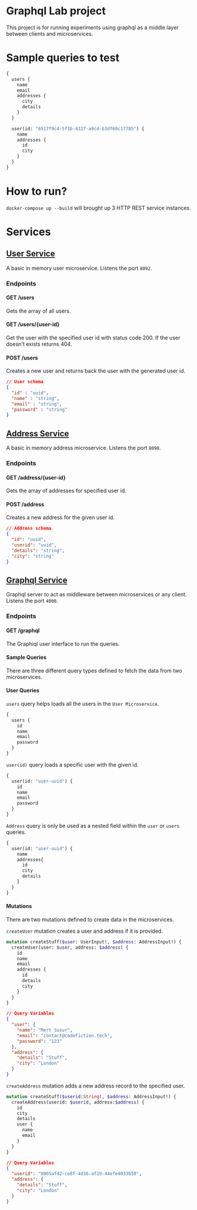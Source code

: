 # Graphql Lab project

This project is for running experiments using graphql as a middle layer between clients and microservices.

# Sample queries to test

```graphql
{
  users {
    name
    email
    addresses {
      city
      details
    }
  }

  user(id: "6517f9c4-5f1b-4327-a9c4-b3df60c17785") {
    name
    addresses {
      id
      city
    }
  }
}
```

# How to run?

`docker-compose up --build` will brought up 3 HTTP REST service instances.

# Services

## [User Service](./services/user-service/index.js)

A basic in memory user microservice. Listens the port `8092`.

### Endpoints

#### GET /users
Gets the array of all users.

#### GET /users/{user-id}
Get the user with the specified user id with status code 200. If the user doesn't exists returns 404.

#### POST /users
Creates a new user and returns back the user with the generated user id.

```json
// User schema
{
  "id" : "uuid",
  "name" : "string",
  "email" : "string",
  "password" : "string"
}
```

## [Address Service](./services/address-service/index.js)
A basic in memory address microservice. Listens the port `8090`.

### Endpoints

#### GET /address/{user-id}
Gets the array of addresses for specified user id.

#### POST /address
Creates a new address for the given user id.

```json
// Address schema
{
  "id": "uuid",
  "userid": "uuid",
  "details": "string",
  "city": "string"
}
```

## [Graphql Service](./services/graphql-service/index.js)
Graphql server to act as middleware between microservices or any client. Listens the port `4000`.

### Endpoints

#### GET /graphql
The Graphiql user interface to run the queries.

#### Sample Queries

There are three different query types defined to fetch the data from two microservices.

#### User Queries

`users` query helps loads all the users in the `User Microservice`.

```graphql
{
  users {
    id
    name
    email
    password
  }
}
```

`user(id)` query loads a specific user with the given id.

```graphql
{
  user(id: "user-uuid") {
    id
    name
    email
    password
  }
}
```

`Address` query is only be used as a nested field within the `user` or `users` queries.

```graphql
{
  user(id: "user-uuid") {
    name
    addresses{
      id
      city
      details
    }
  }
}
```

#### Mutations

There are two mutations defined to create data in the microservices.

`createUser` mutation creates a user and address if it is provided.

```graphql
mutation createStuff($user: UserInput!, $address: AddressInput!) {
  createUser(user: $user, address: $address) {
    id
    name
    email
    addresses {
      id
      details
      city
    }
  }
}
```

```json
// Query Variables
{
  "user": {
    "name": "Mert Susur",
    "email": "contact@codefiction.tech",
    "password": "123"
  },
  "address": {
    "details": "Stuff",
    "city": "London"
  }
}
```

`createAddress` mutation adds a new address record to the specified user.
```graphql
mutation createStuff($userid:String!, $address: AddressInput!) {
  createAddress(userid: $userid, address:$address) {
    id
    city
    details
    user {
      name
      email
    }
  }
}
```

```json
// Query Variables
{
  "userid": "8065afd2-ce8f-4d16-af19-44efe4033b50",
  "address": {
    "details": "Stuff",
    "city": "London"
  }
}
```
